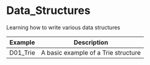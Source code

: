 # Data_Structures
Learning how to write various data structures

|Example|Description|
|---|---|
|D01_Trie| A basic example of a Trie structure|
